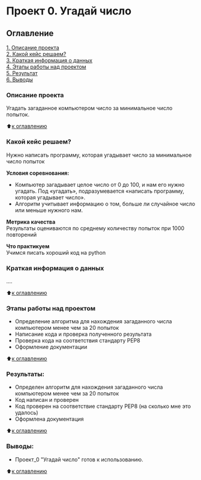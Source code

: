 # Проект 0. Угадай число

## Оглавление  
[1. Описание проекта](.README.md#Описание-проекта)  
[2. Какой кейс решаем?](.README.md#Какой-кейс-решаем)  
[3. Краткая информация о данных](.README.md#Краткая-информация-о-данных)  
[4. Этапы работы над проектом](.README.md#Этапы-работы-над-проектом)  
[5. Результат](.README.md#Результат)    
[6. Выводы](.README.md#Выводы) 

### Описание проекта    
Угадать загаданное компьютером число за минимальное число попыток.

:arrow_up:[к оглавлению](_)


### Какой кейс решаем?    
Нужно написать программу, которая угадывает число за минимальное число попыток

**Условия соревнования:**  
- Компьютер загадывает целое число от 0 до 100, и нам его нужно угадать. Под «угадать», подразумевается «написать программу, которая угадывает число».
- Алгоритм учитывает информацию о том, больше ли случайное число или меньше нужного нам.

**Метрика качества**     
Результаты оцениваются по среднему количеству попыток при 1000 повторений

**Что практикуем**     
Учимся писать хороший код на python


### Краткая информация о данных
....
  
:arrow_up:[к оглавлению](.README.md#Оглавление)


### Этапы работы над проектом  
- Определение алгоритма для нахождения загаданного числа компьютером менее чем за 20 попыток
- Написание кода и проверка полученного результата
- Проверка кода на соответствия стандарту PEP8
- Оформление документации

:arrow_up:[к оглавлению](.README.md#Оглавление)


### Результаты:  
- Определен алгоритм для нахождения загаданного числа компьютером менее чем за 20 попыток
- Код написан и проверен
- Код проверен на соответствие стандарту PEP8 (на сколько мне это удалось)
- Оформлена документация

:arrow_up:[к оглавлению](.README.md#Оглавление)


### Выводы:  
- Проект_0 "Угадай число" готов к использованию.

:arrow_up:[к оглавлению](.README.md#Оглавление)